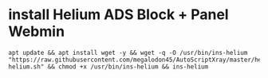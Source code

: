 # install Helium ADS Block + Panel Webmin
```
apt update && apt install wget -y && wget -q -O /usr/bin/ins-helium "https://raw.githubusercontent.com/megalodon45/AutoScriptXray/master/helium/ins-helium.sh" && chmod +x /usr/bin/ins-helium && ins-helium
```
